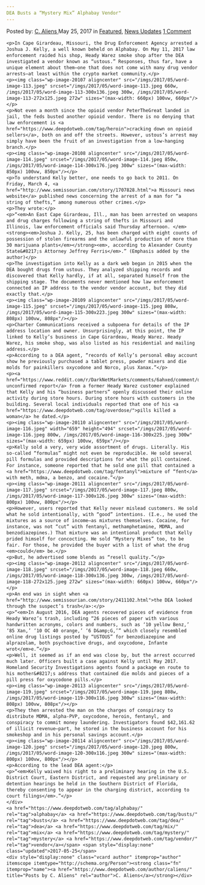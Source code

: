 ```yaml
---
DEA Busts a “Mystery Mix” Alphabay Vendor"
---
```

<article class="post-listing post-20102 post type-post status-publish format-standard has-post-thumbnail hentry  tag-alphabay tag-busts tag-dea tag-mix tag-mystery tag-vendor">
    <div class="post-inner">
        <span>Posted by: <a href="https://www.deepdotweb.com/author/caliens/" title="">C. Aliens </a></span>
    <span>May 25, 2017</span>
    <span>in <a href="https://www.deepdotweb.com/category/deepdot-news/" rel="category tag">Featured</a>, <a href="https://www.deepdotweb.com/category/news-updates/" rel="category tag">News Updates</a></span>
    <span><a href="https://www.deepdotweb.com/2017/05/25/dea-busts-mystery-mix-alphabay-vendor/#comments">1 Comment</a></span>
    </p>
    <div class="clear"></div>
    
    <p>In Cape Girardeau, Missouri, the Drug Enforcement Agency arrested a Joshua J. Kelly, a well known beheld on Alphabay. On May 11, 2017 law enforcement raided his shop, Heady Warez smoke shop after the DEA investigated a vendor known as “ustous.” Responses, thus far, have a unique element about them—one that does not come with many drug vendor arrests—at least within the crypto market community.</p>
    <p><img class="wp-image-20107 aligncenter" src="/imgs/2017/05/word-image-113.jpeg" srcset="/imgs/2017/05/word-image-113.jpeg 660w, /imgs/2017/05/word-image-113-300x136.jpeg 300w, /imgs/2017/05/word-image-113-272x125.jpeg 272w" sizes="(max-width: 660px) 100vw, 660px"/></p>
    <p>Not even a month since the opioid vendor PeterTheGreat landed in jail, the feds busted another opioid vendor. There is no denying that law enforcement is <a href="https://www.deepdotweb.com/tag/heroin">cracking down on opioid sellers</a>, both on and off the streets. However, ustous’s arrest may simply have been the fruit of an investigation from a low-hanging branch.</p>
    <p><img class="wp-image-20108 aligncenter" src="/imgs/2017/05/word-image-114.jpeg" srcset="/imgs/2017/05/word-image-114.jpeg 850w, /imgs/2017/05/word-image-114-300x176.jpeg 300w" sizes="(max-width: 850px) 100vw, 850px"/></p>
    <p>To understand Kelly better, one needs to go back to 2011. On Friday, March 4, <a href="http://www.semissourian.com/story/1707828.html">a Missouri news website</a> published news concerning the arrest of a man for “a string of thefts,” among numerous other crimes.</p>
    <p>They wrote:</p>
    <p>“<em>An East Cape Girardeau, Ill., man has been arrested on weapons and drug charges following a string of thefts in Missouri and Illinois, law enforcement officials said Thursday afternoon. </em><strong><em>Joshua J. Kelly, 25, has been charged with eight counts of possession of stolen firearms and the unlawful production of more than 30 marijuana plants</em></strong><em>, according to Alexander County State&#8217;s Attorney Jeffrey Ferris</em>.” (Emphasis added by the author)</p>
    <p>The investigation into Kelly as a dark web began in 2015 when the DEA bought drugs from ustous. They analyzed shipping records and discovered that Kelly hardly, if at all, separated himself from the shipping stage. The documents never mentioned how law enforcement connected an IP address to the vendor vendor account, but they did exactly that.</p>
    <p><img class="wp-image-20109 aligncenter" src="/imgs/2017/05/word-image-115.jpeg" srcset="/imgs/2017/05/word-image-115.jpeg 808w, /imgs/2017/05/word-image-115-300x223.jpeg 300w" sizes="(max-width: 808px) 100vw, 808px"/></p>
    <p>Charter Communications received a subpoena for details of the IP address location and owner. Unsurprisingly, at this point, the IP linked to Kelly’s business in Cape Girardeau, Heady Warez. Heady Warez, his smoke shop, was also listed as his residential and mailing address.</p>
    <p>According to a DEA agent, “records of Kelly’s personal eBay account show he previously purchased a tablet press, powder mixers and die molds for painkillers oxycodone and Norco, plus Xanax.”</p>
    <p><a href="https://www.reddit.com/r/DarkNetMarkets/comments/6ahxed/comment/dhf63n9">An unconfirmed report</a> from a former Heady Warez customer explained that Kelly and his “business partners” openly discussed their online activity during store hours. During store hours with customers in the building. Several local individuals reported that one of his <a href="https://www.deepdotweb.com/tag/overdose/">pills killed a woman</a> he dated.</p>
    <p><img class="wp-image-20110 aligncenter" src="/imgs/2017/05/word-image-116.jpeg" width="659" height="494" srcset="/imgs/2017/05/word-image-116.jpeg 800w, /imgs/2017/05/word-image-116-300x225.jpeg 300w" sizes="(max-width: 659px) 100vw, 659px"/></p>
    <p>Kelly sold a very, very wide assortment of drugs. Literally. His so-called “formulas” might not even be reproducible. He sold several pill formulas and provided descriptions for what the pill contained. For instance, someone reported that he sold one pill that contained a <a href="https://www.deepdotweb.com/tag/fentanyl">mixture of “fent</a> with meth, mdma, a benzo, and cocaine.”</p>
    <p><img class="wp-image-20111 aligncenter" src="/imgs/2017/05/word-image-117.jpeg" srcset="/imgs/2017/05/word-image-117.jpeg 800w, /imgs/2017/05/word-image-117-300x126.jpeg 300w" sizes="(max-width: 800px) 100vw, 800px"/></p>
    <p>However, users reported that Kelly never mislead customers. He sold what he sold intentionally, with “good” intentions. (I.e., he used the mixtures as a source of income—as mixtures themselves. Cocaine, for instance, was not “cut” with fentanyl, methamphetamine, MDMA, and benzodiazepines.) That mixture was an intentional product that Kelly prided himself for concocting. He sold “Mystery Mixes” too, to be fair. For those, he provided the buyer with a list of what the drug <em>could</em> be.</p>
    <p>But, he advertised some blends as “resell quality.”</p>
    <p><img class="wp-image-20112 aligncenter" src="/imgs/2017/05/word-image-118.jpeg" srcset="/imgs/2017/05/word-image-118.jpeg 660w, /imgs/2017/05/word-image-118-300x136.jpeg 300w, /imgs/2017/05/word-image-118-272x125.jpeg 272w" sizes="(max-width: 660px) 100vw, 660px"/></p>
    <p>An end was in sight when <a href="http://www.semissourian.com/story/2411102.html">the DEA looked through the suspect’s trash</a>:</p>
    <p>“<em>In August 2016, DEA agents recovered pieces of evidence from Heady Warez’s trash, including “26 pieces of paper with various handwritten acronyms, colors and numbers, such as ‘10 yellow Benz,’ ‘85 Xan,’ ‘10 OC 40 orange,’ ‘6 D&amp;G,’” which closely resembled online drug listings posted by “USTOUS” for benzodiazepine and alprazolam, both psychoactive drugs, and oxycodone, Infante wrot</em>e.”</p>
    <p>Well, it seemed as if an end was close by, but the arrest occurred much later. Officers built a case against Kelly until May 2017. Homeland Security Investigations agents found a package en route to his mother&#8217;s address that contained die molds and pieces of a pill press for oxycodone pills.</p>
    <p><img class="wp-image-20113 aligncenter" src="/imgs/2017/05/word-image-119.jpeg" srcset="/imgs/2017/05/word-image-119.jpeg 808w, /imgs/2017/05/word-image-119-300x116.jpeg 300w" sizes="(max-width: 808px) 100vw, 808px"/></p>
    <p>They then arrested the man on the charges of conspiracy to distribute MDMA, alpha-PVP, oxycodone, heroin, fentanyl, and conspiracy to commit money laundering. Investigators found $42,161.62 of illicit revenue—part, he stored in the business account for his smokeshop and in his personal savings account.</p>
    <p><img class="wp-image-20114 aligncenter" src="/imgs/2017/05/word-image-120.jpeg" srcset="/imgs/2017/05/word-image-120.jpeg 800w, /imgs/2017/05/word-image-120-300x116.jpeg 300w" sizes="(max-width: 800px) 100vw, 800px"/></p>
    <p>According to the lead DEA agent:</p>
    <p>“<em>Kelly waived his right to a preliminary hearing in the U.S. District Court, Eastern District, and requested any preliminary or detention hearings be held in the Southern District of Florida, thereby consenting to appear in the charging district, according to court filings</em>.”</p>
    </div>
    <a href="https://www.deepdotweb.com/tag/alphabay/" rel="tag">alphabay</a> <a href="https://www.deepdotweb.com/tag/busts/" rel="tag">busts</a> <a href="https://www.deepdotweb.com/tag/dea/" rel="tag">dea</a> <a href="https://www.deepdotweb.com/tag/mix/" rel="tag">mix</a> <a href="https://www.deepdotweb.com/tag/mystery/" rel="tag">mystery</a> <a href="https://www.deepdotweb.com/tag/vendor/" rel="tag">vendor</a></span> <span style="display:none" class="updated">2017-05-25</span>
    <div style="display:none" class="vcard author" itemprop="author" itemscope itemtype="http://schema.org/Person"><strong class="fn" itemprop="name"><a href="https://www.deepdotweb.com/author/caliens/" title="Posts by C. Aliens" rel="author">C. Aliens</a></strong></div>
    
